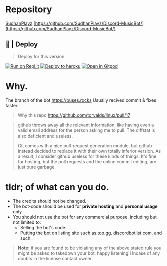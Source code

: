 # Repository

[SudhanPlayz](https://github.com/SudhanPlayz/) [https://github.com/SudhanPlayz/Discord-MusicBot/](https://github.com/SudhanPlayz/Discord-MusicBot/)

## 🚀 | Deploy

> Deploy for this version

[![Run on Repl.it](https://repl.it/badge/github/modelbuses/DiscordMusic)](https://repl.it/github/DarrenOfficial/DiscordMusic)
[![Deploy to heroku](https://www.herokucdn.com/deploy/button.svg)](https://heroku.com/deploy?template=https://github.com/modelbuses/DiscordMusic)
[![Open in Gitpod](https://camo.githubusercontent.com/76e60919474807718793857d8eb615e7a50b18b04050577e5a35c19421f260a3/68747470733a2f2f676974706f642e696f2f627574746f6e2f6f70656e2d696e2d676974706f642e737667)](https://gitpod.io/#https://github.com/modelbuses/DiscordMusic)

# Why.

The branch of the bot https://buses.rocks
Usually recived commit & fixes faster.

> Why this repo
> https://github.com/torvalds/linux/pull/17

> github throws away all the relevant information, like having even a
> valid email address for the person asking me to pull. The diffstat is
> also deficient and useless.
>
> Git comes with a nice pull-request generation module, but github
> instead decided to replace it with their own totally inferior version.
> As a result, I consider github useless for these kinds of things. It's
> fine for hosting, but the pull requests and the online commit
> editing, are just pure garbage.

# tldr; of what can you do.

- The credits should not be changed.
- The bot-code should be used for **private hosting** and **personal usage** only.
- You should not use the bot for any commercial purpose. including but not limited to:
  - Selling the bot's code.
  - Putting the bot on listing site such as top.gg. discordbotlist.com. and such.

> **Note:** if you are found to be violating any of the above stated rule you might be asked to takedown your bot, happy listening!! Incase of any doubts in the license contact owner.
